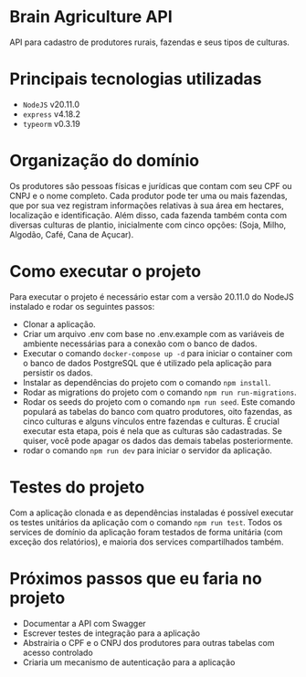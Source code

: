 # Brain Agriculture API

API para cadastro de produtores rurais, fazendas e seus tipos de culturas.

# Principais tecnologias utilizadas

- `NodeJS` v20.11.0
- `express` v4.18.2
- `typeorm` v0.3.19

# Organização do domínio

Os produtores são pessoas físicas e jurídicas que contam com seu CPF ou CNPJ e o nome completo. Cada produtor pode ter uma ou mais fazendas, que por sua vez registram informações relativas à sua área em hectares, localização e identificação. Além disso, cada fazenda também conta com diversas culturas de plantio, inicialmente com cinco opções: (Soja, Milho, Algodão, Café, Cana de Açucar).

# Como executar o projeto

Para executar o projeto é necessário estar com a versão 20.11.0 do NodeJS instalado e rodar os seguintes passos:

- Clonar a aplicação.
- Criar um arquivo .env com base no .env.example com as variáveis de ambiente necessárias para a conexão com o banco de dados.
- Executar o comando `docker-compose up -d` para iniciar o container com o banco de dados PostgreSQL que é utilizado pela aplicação para persistir os dados.
- Instalar as dependências do projeto com o comando `npm install`.
- Rodar as migrations do projeto com o comando `npm run run-migrations`.
- Rodar os seeds do projeto com o comando `npm run seed`. Este comando populará as tabelas do banco com quatro produtores, oito fazendas, as cinco culturas e alguns vínculos entre fazendas e culturas. É crucial executar esta etapa, pois é nela que as culturas são cadastradas. Se quiser, você pode apagar os dados das demais tabelas posteriormente.
- rodar o comando `npm run dev` para iniciar o servidor da aplicação.

# Testes do projeto

Com a aplicação clonada e as dependências instaladas é possível executar os testes unitários da aplicação com o comando `npm run test`. Todos os services de domínio da aplicação foram testados de forma unitária (com exceção dos relatórios), e maioria dos services compartilhados também.

# Próximos passos que eu faria no projeto

- Documentar a API com Swagger
- Escrever testes de integração para a aplicação
- Abstrairia o CPF e o CNPJ dos produtores para outras tabelas com acesso controlado
- Criaria um mecanismo de autenticação para a aplicação
